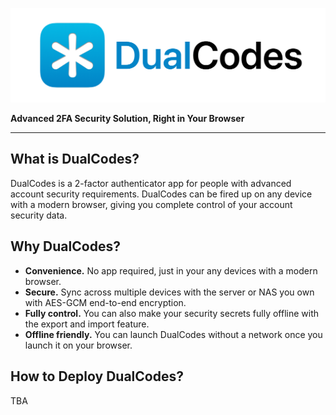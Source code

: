 ![DualCodes Logo](./marketingassets/bannerlogo@512.png)

**Advanced 2FA Security Solution, Right in Your Browser**

---

## What is DualCodes?
DualCodes is a 2-factor authenticator app for people with advanced account security requirements. DualCodes can be fired up on any device with a modern browser, giving you complete control of your account security data.

## Why DualCodes?
- **Convenience.** No app required, just in your any devices with a modern browser.
- **Secure.** Sync across multiple devices with the server or NAS you own with AES-GCM end-to-end encryption.
- **Fully control.** You can also make your security secrets fully offline with the export and import feature.
- **Offline friendly.** You can launch DualCodes without a network once you launch it on your browser.

## How to Deploy DualCodes?
TBA